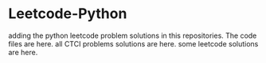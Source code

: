 # Leetcode-Python
adding the python leetcode problem solutions in this repositories. 
The code files are here.
all CTCI problems solutions are here.
some leetcode solutions are here.





































































































































































































































































































































































































































































































































































































































































































































































































































